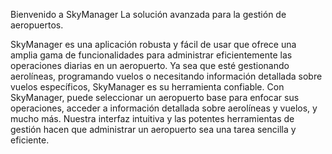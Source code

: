 Bienvenido a SkyManager
La solución avanzada para la gestión de aeropuertos. 

SkyManager es una aplicación robusta y fácil de usar que ofrece una amplia gama de funcionalidades para administrar eficientemente las operaciones diarias en un aeropuerto. 
Ya sea que esté gestionando aerolíneas, programando vuelos o necesitando información detallada sobre vuelos específicos, SkyManager es su herramienta confiable.
Con SkyManager, puede seleccionar un aeropuerto base para enfocar sus operaciones, acceder a información detallada sobre aerolíneas y vuelos, y mucho más. 
Nuestra interfaz intuitiva y las potentes herramientas de gestión hacen que administrar un aeropuerto sea una tarea sencilla y eficiente.
